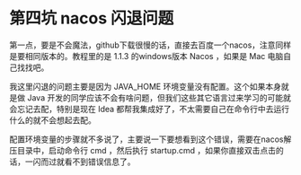 # 第四坑 nacos 闪退问题

第一点，要是不会魔法，github下载很慢的话，直接去百度一个nacos，注意同样是要相同版本的。教程里的是 1.1.3 的windows版本 Nacos ，如果是 Mac 电脑自己找找吧。

我这里闪退的问题主要是因为 JAVA_HOME 环境变量没有配置。这个如果本身就是做 Java 开发的同学应该不会有啥问题，但我们这些其它语言过来学习的可能就会忘记去配，特别是现在 Idea 都帮我集成好了，不太需要自己在命令行中去运行什么的就不会想起去配。

配置环境变量的步骤就不多说了，主要说一下要想看到这个错误，需要在nacos解压目录中，启动命令行 cmd ，然后执行 startup.cmd ，如果你直接双击点击的话，一闪而过就看不到错误信息了。